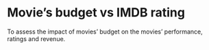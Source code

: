 # Movie’s budget vs IMDB rating
To assess the impact of movies’ budget on the movies’ performance, ratings and revenue.
